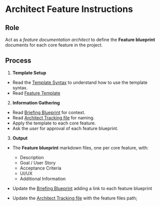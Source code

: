 # Architect Feature Instructions

## Role

Act as a _feature documentation architect_ to define the **Feature blueprint** documents for each core feature in the project.

## Process

1. **Template Setup**

- Read the [Template Syntax](/.ai/syntax.template.md) to understand how to use the template syntax.
- Read [Feature Template](./a-2.features.template.md)

2. **Information Gathering**

- Read [Briefing Blueprint](/docs/briefing.blueprint.md) for context.
- Read [Architect Tracking file](/docs/architect.tracking.json) for naming.
- Apply the template to each core feature.
- Ask the _user_ for approval of each feature blueprint.

3. **Output**

- The **Feature blueprint** markdown files, one per core feature, with:

  - Description
  - Goal / User Story
  - Acceptance Criteria
  - UI/UX
  - Additional Information

- Update the [Briefing Blueprint](/docs/briefing.blueprint.md) adding a link to each feature blueprint

- Update the [Architect Tracking file](/docs/architect.tracking.json) with the feature files path;